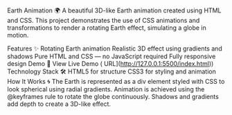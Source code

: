 Earth Animation 🌍
A beautiful 3D-like Earth animation created using HTML and CSS. This project demonstrates the use of CSS animations and transformations to render a rotating Earth effect, simulating a globe in motion.

Features ✨
Rotating Earth animation
Realistic 3D effect using gradients and shadows
Pure HTML and CSS — no JavaScript required
Fully responsive design
Demo 🎥
View Live Demo ( URL](http://127.0.0.1:5500/index.html))
Technology Stack 🛠️
HTML5 for structure
CSS3 for styling and animation
How It Works 🌀
The Earth is represented as a div element styled with CSS to look spherical using radial gradients.
Animation is achieved using the @keyframes rule to rotate the globe continuously.
Shadows and gradients add depth to create a 3D-like effect.
